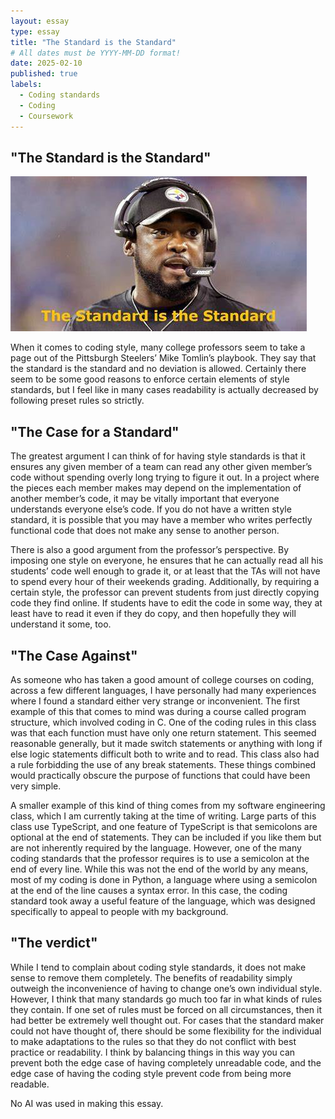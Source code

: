 ```yaml
---
layout: essay
type: essay
title: "The Standard is the Standard"
# All dates must be YYYY-MM-DD format!
date: 2025-02-10
published: true
labels:
  - Coding standards
  - Coding
  - Coursework
---
```

## "The Standard is the Standard"
<img width="474" class="rounded float-start pe-4" src="../img/mikeTomlin.jpg">


When it comes to coding style, many college professors seem to take a page out of the Pittsburgh Steelers’ Mike Tomlin’s playbook. 
They say that the standard is the standard and no deviation is allowed. Certainly there seem to be some good reasons to enforce certain elements of style standards, but I feel like in many cases readability is actually decreased by following preset rules so strictly. 

## "The Case for a Standard"

The greatest argument I can think of for having style standards is that it ensures any given member of a team can read any other given member’s code without spending overly long trying to figure it out. 
In a project where the pieces each member makes may depend on the implementation of another member’s code, it may be vitally important that everyone understands everyone else’s code. 
If you do not have a written style standard, it is possible that you may have a member who writes perfectly functional code that does not make any sense to another person. 

There is also a good argument from the professor’s perspective. 
By imposing one style on everyone, he ensures that he can actually read all his students’ code well enough to grade it, or at least that the TAs will not have to spend every hour of their weekends grading. 
Additionally, by requiring a certain style, the professor can prevent students from just directly copying code they find online. 
If students have to edit the code in some way, they at least have to read it even if they do copy, and then hopefully they will understand it some, too.


## "The Case Against"

As someone who has taken a good amount of college courses on coding, across a few different languages, I have personally had many experiences where I found a standard either very strange or inconvenient. 
The first example of this that comes to mind was during a course called program structure, which involved coding in C. One of the coding rules in this class was that each function must have only one return statement. 
This seemed reasonable generally, but it made switch statements or anything with long if else logic statements difficult both to write and to read. 
This class also had a rule forbidding the use of any break statements. These things combined would practically obscure the purpose of functions that could have been very simple. 

A smaller example of this kind of thing comes from my software engineering class, which I am currently taking at the time of writing.
Large parts of this class use TypeScript, and one feature of TypeScript is that semicolons are optional at the end of statements. 
They can be included if you like them but are not inherently required by the language. 
However, one of the many coding standards that the professor requires is to use a semicolon at the end of every line. 
While this was not the end of the world by any means, most of my coding is done in Python, a language where using a semicolon at the end of the line causes a syntax error. 
In this case, the coding standard took away a useful feature of the language, which was designed specifically to appeal to people with my background. 


## "The verdict"
 
While I tend to complain about coding style standards, it does not make sense to remove them completely. 
The benefits of readability simply outweigh the inconvenience of having to change one’s own individual style. 
However, I think that many standards go much too far in what kinds of rules they contain. 
If one set of rules must be forced on all circumstances, then it had better be extremely well thought out. 
For cases that the standard maker could not have thought of, there should be some flexibility for the individual to make adaptations to the rules so that they do not conflict with best practice or readability. 
I think by balancing things in this way you can prevent both the edge case of having completely unreadable code, and the edge case of having the coding style prevent code from being more readable.  

No AI was used in making this essay.
